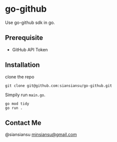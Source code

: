 # go-github

Use go-github sdk in go.

## Prerequisite

- GitHub API Token

## Installation

clone the repo
```
git clone git@github.com:siansiansu/go-github.git
```

Simpily run `main.go`.
```
go mod tidy
go run .
```

## Contact Me

@siansiansu <minsiansu@gmail.com>

